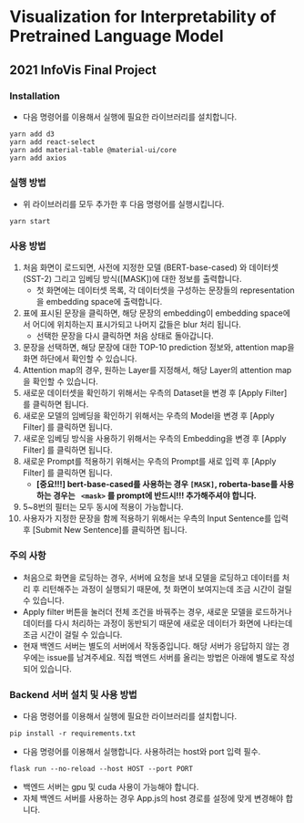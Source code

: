 # Visualization for Interpretability of Pretrained Language Model

## 2021 InfoVis Final Project

### Installation
- 다음 명령어를 이용해서 실행에 필요한 라이브러리를 설치합니다.
```
yarn add d3
yarn add react-select
yarn add material-table @material-ui/core
yarn add axios
```

### 실행 방법
- 위 라이브러리를 모두 추가한 후 다음 명령어를 실행시킵니다.
```
yarn start
```

### 사용 방법
1. 처음 화면이 로드되면, 사전에 지정한 모델 (BERT-base-cased) 와 데이터셋 (SST-2) 그리고 임베딩 방식([MASK])에 대한 정보를 출력합니다.
    - 첫 화면에는 데이터셋 목록, 각 데이터셋을 구성하는 문장들의 representation을 embedding space에 출력합니다.
2. 표에 표시된 문장을 클릭하면, 해당 문장의 embedding이 embedding space에서 어디에 위치하는지 표시가되고 나머지 값들은 blur 처리 됩니다.
    - 선택한 문장을 다시 클릭하면 처음 상태로 돌아갑니다.
3. 문장을 선택하면, 해당 문장에 대한 TOP-10 prediction 정보와, attention map을 화면 하단에서 확인할 수 있습니다.
4. Attention map의 경우, 원하는 Layer를 지정해서, 해당 Layer의 attention map을 확인할 수 있습니다.
5. 새로운 데이터셋을 확인하기 위해서는 우측의 Dataset을 변경 후 [Apply Filter] 를 클릭하면 됩니다.
6. 새로운 모델의 임베딩을 확인하기 위해서는 우측의 Model을 변경 후 [Apply Filter] 를 클릭하면 됩니다.
7. 새로운 임베딩 방식을 사용하기 위해서는 우측의 Embedding을 변경 후 [Apply Filter] 를 클릭하면 됩니다.
8. 새로운 Prompt를 적용하기 위해서는 우측의 Prompt를 새로 입력 후 [Apply Filter] 를 클릭하면 됩니다.
    - <b>[중요!!!] bert-base-cased를 사용하는 경우 <code>[MASK]</code>, roberta-base를 사용하는 경우는 <code>	&lt;mask&gt;</code> 를 prompt에 반드시!!! 추가해주셔야 합니다. </b>
10. 5~8번의 필터는 모두 동시에 적용이 가능합니다.
11. 사용자가 지정한 문장을 함께 적용하기 위해서는 우측의 Input Sentence를 입력 후 [Submit New Sentence]를 클릭하면 됩니다.


### 주의 사항
- 처음으로 화면을 로딩하는 경우, 서버에 요청을 보내 모델을 로딩하고 데이터를 처리 후 리턴해주는 과정이 실행되기 때문에, 첫 화면이 보여지는데 조금 시간이 걸릴 수 있습니다.
- Apply filter 버튼을 눌러더 전체 조건을 바꿔주는 경우, 새로운 모델을 로드하거나 데이터를 다시 처리하는 과정이 동반되기 때문에 새로운 데이터가 화면에 나타는데 조금 시간이 걸릴 수 있습니다.
- 현재 백엔드 서버는 별도의 서버에서 작동중입니다. 해당 서버가 응답하지 않는 경우에는 issue를 남겨주세요. 직접 백엔드 서버를 올리는 방법은 아래에 별도로 작성되어 있습니다.

### Backend 서버 설치 및 사용 방법
- 다음 명령어를 이용해서 실행에 필요한 라이브러리를 설치합니다.
```
pip install -r requirements.txt
```
- 다음 명령어를 이용해서 실행합니다. 사용하려는 host와 port 입력 필수. 
```
flask run --no-reload --host HOST --port PORT
```
- 백엔드 서버는 gpu 및 cuda 사용이 가능해야 합니다.
- 자체 백엔드 서버를 사용하는 경우 App.js의 host 경로를 설정에 맞게 변경해야 합니다.

